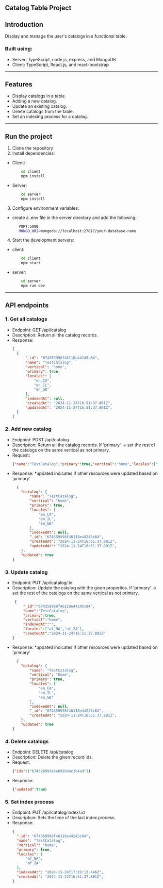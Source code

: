 ## Catalog Table Project

## Introduction
Display and manage the user's catalogs in a functional table. 
### Built using:
- Server: TypeScript, node.js, express, and MongoDB
- Client: TypeScript, React.js, and react-bootstrap

---

## Features
- Display catalogs in a table.
- Adding a new catalog.
- Update an existing catalog.
- Delete catalogs from the table.
- Set an indexing process for a catalog. 

---

## Run the project
1. Clone the repository
2. Install dependencies:
- Client:
    ```bash 
        cd client
        npm install
    ```
- Server:
    ```bash 
        cd server
        npm install
    ```
3. Configure environment variables: 
- create a .env file in the server directory and add the following:
   ```bash
      PORT:5000
      MONGO_URI=mongodb://localhost:27017/your-database-name
    ```
4. Start the development servers:
- client:
    ```bash 
        cd client
        npm start
    ```
- server:
    ```bash 
        cd server
        npm run dev
    ```
---

## API endpoints
### 1. Get all catalogs
- Endpoint: GET /api/catalog
- Description: Return all the catalog records.
- Response:
  ```json
  [
    {
        "_id": "674359998f46118e44245c84",
        "name": "TestCatalog",
        "vertical": "home",
        "primary": true,
        "locales": [
            "en_CA",
            "en_IL",
            "en_GB"
        ],
        "indexedAt": null,
        "createdAt": "2024-11-24T16:51:37.801Z",
        "updatedAt": "2024-11-24T16:51:37.801Z",
    }
  ]
  
### 2. Add new catalog
- Endpoint: POST /api/catalog
- Description: Return all the catalog records. If 'primary' -> set the rest of the catalogs on the same vertical as not primary.
- Request:
  ```  json
  {"name":"TestCatalog","primary":true,"vertical":"home","locales":["en_CA","en_IL","en_GB"]}
  
- Response:
 *updated  indicates if other resources were updated based on 'primary' 
  ```json
    {
      "catalog": {
          "name": "TestCatalog",
          "vertical": "home",
          "primary": true,
          "locales": [
              "en_CA",
              "en_IL",
              "en_GB"
          ],
          "indexedAt": null,
          "_id": "674359998f46118e44245c84",
          "createdAt": "2024-11-24T16:51:37.801Z",
          "updatedAt": "2024-11-24T16:51:37.801Z",
      },
      "updated": true
  }
  ```

### 3. Update catalog
- Endpoint: PUT /api/catalog/:id
- Description: Update the catalog with the given properties.
    If 'primary' -> set the rest of the catalogs on the same vertical as not primary.
   ```json
    {
        "_id":"674359998f46118e44245c84",
        "name":"TestCatalog",
        "primary":true,
        "vertical":"home",
        "indexedAt":"",
        "locales":["af_NA","af_ZA"],
        "createdAt":"2024-11-24T16:51:37.801Z"
  }
   ``` 
- Response:
 *updated  indicates if other resources were updated based on 'primary' 
  ```json
    {
      "catalog": {
          "name": "TestCatalog",
          "vertical": "home",
          "primary": true,
          "locales": [
              "en_CA",
              "en_IL",
              "en_GB"
          ],
          "indexedAt": null,
          "_id": "674359998f46118e44245c84",
          "createdAt": "2024-11-24T16:51:37.801Z",
      },
      "updated": true
  }
  ```

### 4. Delete catalogs 
- Endpoint: DELETE /api/catalog
- Description: Delete the given record ids.
- Request:
  ```json
  {"ids":["674326993e6e698b4ac1b4ad"]}
- Response:
  ```json
  {"updated":true}
  
### 5. Set index process 
- Endpoint: PUT /api/catalog/index/:id
- Description: Sets the time of the last index process.
- Response:
  ```json
  {
    "_id": "674359998f46118e44245c84",
    "name": "TestCatalog",
    "vertical": "home",
    "primary": true,
    "locales": [
        "af_NA",
        "af_ZA"
    ],
    "indexedAt": "2024-11-24T17:19:13.446Z",
    "createdAt": "2024-11-24T16:51:37.801Z",
  }

  
